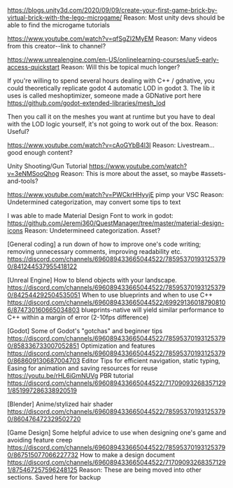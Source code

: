 https://blogs.unity3d.com/2020/09/09/create-your-first-game-brick-by-virtual-brick-with-the-lego-microgame/
Reason: Most unity devs should be able to find the microgame tutorials

https://www.youtube.com/watch?v=qfSgZI2MyEM
Reason: Many videos from this creator--link to channel?

https://www.unrealengine.com/en-US/onlinelearning-courses/ue5-early-access-quickstart
Reason: Will this be topical much longer?

If you're willing to spend several hours dealing with C++ / gdnative, you could theoretically replicate godot 4 automatic LOD in godot 3.
The lib it uses is called meshoptimizer, someone made a GDNative port here https://github.com/godot-extended-libraries/mesh_lod

Then you call it on the meshes you want at runtime but you have to deal with the LOD logic yourself, it's not going to work out of the box.
Reason: Useful?

https://www.youtube.com/watch?v=cAoGYbB4l3I
Reason: Livestream... good enough content?

Unity Shooting/Gun Tutorial https://www.youtube.com/watch?v=3eNMSooQhog
Reason: This is more about the asset, so maybe #assets-and-tools?

https://www.youtube.com/watch?v=PWCkrHHyvjE pimp your VSC
Reason: Undetermined categorization, may convert some tips to text

I was able to made Material Design Font to work in godot:
https://github.com/Jeremi360/QuestManager/tree/master/material-design-icons
Reason: Undetermineed categorization.  Asset?

[General coding]
a run down of how to improve one's code writing; removing unnecessary comments, improving readability etc.
https://discord.com/channels/696089433665044522/785953701931253790/841244537955418122

[Unreal Engine]
How to blend objects with your landscape.
https://discord.com/channels/696089433665044522/785953701931253790/842544292504535051
When to use blueprints and when to use C++
https://discord.com/channels/696089433665044522/699291360187908106/874730160665034803
      blueprints-native will yield similar performance to C++ within a margin of error (2-10fps difference)

[Godot]
Some of Godot's "gotchas" and beginner tips
https://discord.com/channels/696089433665044522/785953701931253790/858336733007052851
Optimization and features
https://discord.com/channels/696089433665044522/785953701931253790/868609130687004703
Editor Tips for efficient navigation, static typing, Easing for animation and saving resources for reuse
https://youtu.be/rHL6iGmNUVg
PBR tutorial
https://discord.com/channels/696089433665044522/717090932683571291/851997286338920519

[Blender]
Anime/stylized hair shader
https://discord.com/channels/696089433665044522/785953701931253790/860476472329502720

[Game Design]
Some helpful advice to use when designing one's game and avoiding feature creep
https://discord.com/channels/696089433665044522/785953701931253790/867515077066227732
How to make a design document
https://discord.com/channels/696089433665044522/717090932683571291/875467257596248125 
Reason: These are being moved into other sections.  Saved here for backup